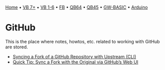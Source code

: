 [Home](https://gotbasic.com) • [VB 7+](VB.md) • [VB 1-6](vb6.md) • [FB](FreeBASIC.md) • [QB64](QB64.md) • [QB45](QB.md) • [GW-BASIC](GW-BASIC.md) • [Arduino](AVR.md)

# GitHub

This is the place where notes, howtos, etc. related to working with GitHub are stored.

- [Syncing a Fork of a GitHub Repository with Upstream (CLI)](https://ardalis.com/syncing-a-fork-of-a-github-repository-with-upstream)
- [Quick Tip: Sync a Fork with the Original via GitHub’s Web UI](https://www.sitepoint.com/quick-tip-sync-your-fork-with-the-original-without-the-cli/)
